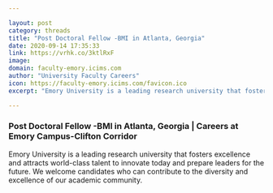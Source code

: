 ```yaml
---

layout: post
category: threads
title: "Post Doctoral Fellow -BMI in Atlanta, Georgia"
date: 2020-09-14 17:35:33
link: https://vrhk.co/3ktlRxF
image: 
domain: faculty-emory.icims.com
author: "University Faculty Careers"
icon: https://faculty-emory.icims.com/favicon.ico
excerpt: "Emory University is a leading research university that fosters excellence and attracts world-class talent to innovate today and prepare leaders for the future. We welcome candidates who can contribute to the diversity and excellence of our academic community."

---
```


### Post Doctoral Fellow -BMI in Atlanta, Georgia | Careers at Emory Campus-Clifton Corridor

Emory University is a leading research university that fosters excellence and attracts world-class talent to innovate today and prepare leaders for the future. We welcome candidates who can contribute to the diversity and excellence of our academic community.